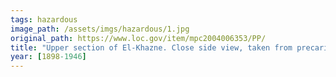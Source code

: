 ```yaml
---
tags: hazardous
image_path: /assets/imgs/hazardous/1.jpg
original_path: https://www.loc.gov/item/mpc2004006353/PP/
title: "Upper section of El-Khazne. Close side view, taken from precarious hazardous height"
year: [1898-1946]
---
```



